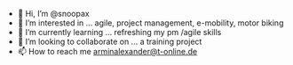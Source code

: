 - 👋 Hi, I’m @snoopax
- 👀 I’m interested in ...
            agile, project management, e-mobility, motor biking
- 🌱 I’m currently learning ...
            refreshing my pm /agile skills
- 💞️ I’m looking to collaborate on ...
            a training project
- 📫 How to reach me
                      arminalexander@t-online.de

<!---
snoopax/snoopax is a ✨ special ✨ repository because its `README.md` (this file) appears on your GitHub profile.
You can click the Preview link to take a look at your changes.
--->
